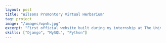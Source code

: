 ```yaml
---
layout: post
title: "Wilsons Promontory Virtual Herbarium"
tag: project
image: "/images/wpvh.jpg"
excerpt: "First official website built during my internship at The University of Melbourne"
skills: ["Django", "MySQL", "Python"]
---
```

